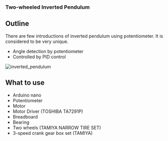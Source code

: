 ### Two-wheeled Inverted Pendulum

## Outline
There are few introductions of inverted pendulum using potentiometer. It is considered to be very unique.
* Angle detection by potentiometer
* Controlled by PID control

![inverted_pendulum](https://user-images.githubusercontent.com/80591475/123850672-42bc0d00-d955-11eb-8e31-f851e3142e3f.jpg)


## What to use
* Arduino nano
* Potentiometer
* Motor
* Motor Driver (TOSHIBA TA7291P)
* Breadboard
* Bearing
* Two wheels (TAMIYA NARROW TIRE SET)
* 3-speed crank gear box set (TAMIYA)
